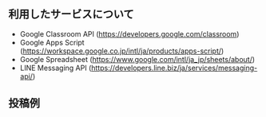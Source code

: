 ## 利用したサービスについて

- Google Classroom API (https://developers.google.com/classroom)  
- Google Apps Script (https://workspace.google.co.jp/intl/ja/products/apps-script/)  
- Google Spreadsheet (https://www.google.com/intl/ja_jp/sheets/about/)  
- LINE Messaging API (https://developers.line.biz/ja/services/messaging-api/)  

## 投稿例


